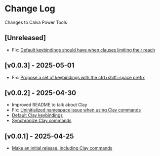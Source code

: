 # Change Log

Changes to Calva Power Tools

## [Unreleased]

- Fix: [Default keybindings should have when clauses limiting their reach](https://github.com/BetterThanTomorrow/calva-power-tools/issues/14)

## [v0.0.3] - 2025-05-01

- Fix: [Propose a set of keybindings with the ctrl+shift+space prefix](https://github.com/BetterThanTomorrow/calva-power-tools/issues/15)

## [v0.0.2] - 2025-04-30

- Improved README to talk about Clay
- Fix: [Uninitialized namespace issue when using Clay commands](https://github.com/BetterThanTomorrow/calva-power-tools/issues/3)
- [Default Clay keybindings](https://github.com/BetterThanTomorrow/calva-power-tools/issues/5)
- [Synchronize Clay commands](https://github.com/BetterThanTomorrow/calva-power-tools/pull/6)

## [v0.0.1] - 2025-04-25

- [Make an initial release, including Clay commands](https://github.com/BetterThanTomorrow/calva-power-tools/issues/1)
